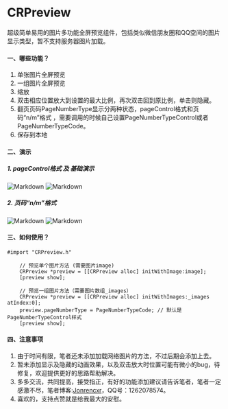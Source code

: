 # CRPreview
超级简单易用的图片多功能全屏预览组件，包括类似微信朋友圈和QQ空间的图片显示类型，暂不支持服务器图片加载。

#### 一、哪些功能？
1. 单张图片全屏预览
2. 一组图片全屏预览
3. 缩放
4. 双击相应位置放大到设置的最大比例，再次双击回到原比例，单击则隐藏。
5. 翻页页码PageNumberType显示分两种状态，pageControl格式和页码“n/m”格式 ，需要调用的时候自己设置PageNumberTypeControl或者PageNumberTypeCode。
6. 保存到本地

#### 二、演示
##### 1. pageControl格式 及 基础演示
![Markdown](http://upload-images.jianshu.io/upload_images/2847515-e98ce405f084bb27.jpg?imageMogr2/auto-orient/strip%7CimageView2/2/w/1240)
![Markdown](http://upload-images.jianshu.io/upload_images/2847515-47e0cc4f993e4616.gif?imageMogr2/auto-orient/strip)
##### 2. 页码“n/m”格式
![Markdown](http://upload-images.jianshu.io/upload_images/2847515-bf7947a38408d537.jpg?imageMogr2/auto-orient/strip%7CimageView2/2/w/1240)
![Markdown](http://upload-images.jianshu.io/upload_images/2847515-d9a53f4a308141a2.gif?imageMogr2/auto-orient/strip)

#### 三、如何使用？
```
#import "CRPreview.h"
    
    // 预览单个图片方法 (需要图片image)
    CRPreview *preview = [[CRPreview alloc] initWithImage:image];
    [preview show];
    
    // 预览一组图片方法（需要图片数组_images）
    CRPreview *preview = [[CRPreview alloc] initWithImages:_images atIndex:0];
    preview.pageNumberType = PageNumberTypeCode; // 默认是PageNumberTypeControl样式
    [preview show];
```

#### 四、注意事项
1. 由于时间有限，笔者还未添加加载网络图片的方法，不过后期会添加上去。
2. 暂未添加显示及隐藏的动画效果，以及双击放大时位置可能有微小的bug，待修复，欢迎提供更好的思路帮助解决。
3. 多多交流，共同提高，接受指正，有好的功能添加建议请告诉笔者，笔者一定感激不尽，笔者博客:[Jonrencxr](http://www.jianshu.com/users/eb0c003c8cc8/latest_articles)，QQ号：1262078574。
4. 喜欢的，支持点赞就是给我最大的安慰。
